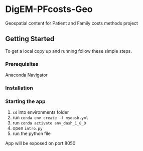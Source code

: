 # DigEM-PFcosts-Geo
Geospatial content for Patient and Family costs methods project 

<!-- GETTING STARTED -->
## Getting Started

To get a local copy up and running follow these simple steps.

### Prerequisites
Anaconda Navigator

### Installation
### Starting the app

1. `cd` into environments folder
2. run `conda env create -f mydash.yml`
3. run `conda activate env_dash_1_8_0`
4. open `intro.py`
5. run the python file 

App will be exposed on port 8050